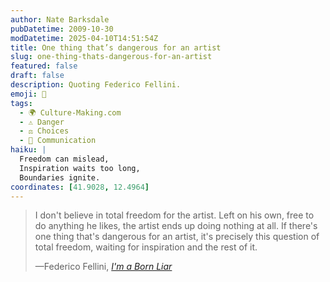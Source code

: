 ```yaml
---
author: Nate Barksdale
pubDatetime: 2009-10-30
modDatetime: 2025-04-10T14:51:54Z
title: One thing that’s dangerous for an artist
slug: one-thing-thats-dangerous-for-an-artist
featured: false
draft: false
description: Quoting Federico Fellini.
emoji: 🎨
tags:
  - 🌍 Culture-Making.com
  - ⚠️ Danger
  - ⚖️ Choices
  - 💬 Communication
haiku: |
  Freedom can mislead,  
  Inspiration waits too long,  
  Boundaries ignite.
coordinates: [41.9028, 12.4964]
---
```


> I don't believe in total freedom for the artist. Left on his own, free to do anything he likes, the artist ends up doing nothing at all. If there's one thing that's dangerous for an artist, it's precisely this question of total freedom, waiting for inspiration and the rest of it.
>
> —Federico Fellini, [_I'm a Born Liar_](https://www.google.com/search?q=%22_I%27m%20a%20Born%20Liar_%22%20amazon.com)
